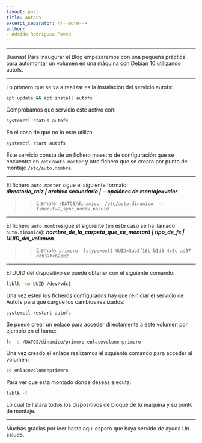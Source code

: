 ```yaml
---
layout: post
title: AutoFS
excerpt_separator: <!--more-->
author:
- Adrián Rodríguez Povea
---
```


***

Buenas! Para inaugurar el Blog empezaremos con una pequeña práctica para automontar un volumen en una máquina con Debian 10 utilizando autofs.  

***

<!--more-->

Lo primero que se va a realizar es la instalación del servicio autofs:  
```bash
apt update && apt install autofs
```
Comprobamos que servicio este activo con:  
```bash
systemctl status autofs
``` 
En el caso de que no lo este utiliza:  
```bash
systemctl start autofs
```
Este servicio consta de un fichero maestro de configuración que se encuentra en `/etc/auto.master` y otro fichero que se creara por punto de montaje `/etc/auto.nombre`.

***

El fichero `auto.master` sigue el siguiente formato:    
***directorio_raiz | archivo secundario	| --opciónes de montaje=valor***
  >> Ejemplo: `/DATOS/dinamico  /etc/auto.dinamico  --timeout=2,sync,nodev,nosuid`

***

El fichero `auto.nombre`sigue el siguiente (en este caso se ha llamado `auto.dinamico`):
***nombre_de_la_carpeta_que_se_montará | tipo_de_fs | UUID_del_volumen***
>>Ejemplo: `primero -fstype=ext3 UUID=3ab3f16b-b1d3-4c8c-ad87-ddb37fc62eb2`

***

El UUID del dispositivo se puede obtener con el siguiente comando:

```bash
lsblk -no UUID /dev/vdc1
```

Una vez esten los ficheros configurados hay que reiniciar el servicio de Autofs para que cargue los cambios realizados:
```bash
systemctl restart autofs
```
Se puede crear un enlace para acceder directamente a este volumen por ejemplo en el home:
```bash
ln -s /DATOS/dinamico/primero enlacevolumenprimero
```
Una vez creado el enlace realizamos el siguiente comando para acceder al volumen:
```bash
cd enlacevolumenprimero
```
Para ver que esta montado donde deseas ejecuta:
```bash
lsblk -f
```
Lo cual te listara todos los dispositivos de bloque de tu máquina y su punto de montaje.

***
Muchas gracias por leer hasta aqui espero que haya servido de ayuda.Un saludo.
